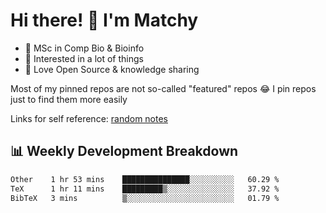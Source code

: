 # Hi there! 👋 I'm Matchy

- 🧬 MSc in Comp Bio & Bioinfo
- 🎈 Interested in a lot of things
- 💜 Love Open Source & knowledge sharing

Most of my pinned repos are not so-called "featured" repos 😂 I pin repos just to find them more easily

Links for self reference: [random notes](https://matchy233.github.io/random-notes)

## 📊 Weekly Development Breakdown

<!--START_SECTION:waka-->

```txt
Other    1 hr 53 mins    ███████████████░░░░░░░░░░   60.29 %
TeX      1 hr 11 mins    █████████▒░░░░░░░░░░░░░░░   37.92 %
BibTeX   3 mins          ▒░░░░░░░░░░░░░░░░░░░░░░░░   01.79 %
```

<!--END_SECTION:waka-->
